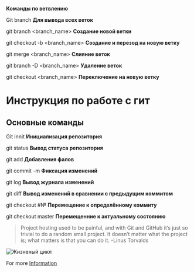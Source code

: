 **Команды по ветвлению**

Git branch **Для вывода всех веток**

git branch <branch_name> **Создание новой ветки**

git checkout -b <branch_name> **Создание и перезод на новую ветку**

git merge <branch_name> **Слияние веток**

git branch -D <branch_name> **Удаление веток**

git checkout <branch_name> **Переключение на новую ветку**
# Инструкция по работе с гит

## Основные команды

Git innit **Инициализация репозитория**

git status **Вывод статуса репозитория**

git add **Добавления фалов**

git commit -m <message> **Фиксация изменений**

git log **Вывод журнала изменений**

git diff **Вывод изменений в сравнении с предыдущим коммитом**

git checkout #№ **Перемещение к определённому коммиту**

git checkout master **Перемещенние к актуальному состоянию**

> Project hosting used to be painful, and with Git and GitHub it’s just so trivial to do a random small project. It doesn’t matter what the project is; what matters is that you can do it.
> -Linus Torvalds

![Жизненый цикл](https://fuzeservers.ru/wp-content/uploads/4/6/3/46359fd61ed64dd88ebcbb873c291c8a.jpeg "Жизненный цикл")

For more [Information]( https://git.wiki.kernel.org/index.php/Git_FAQ "Information")